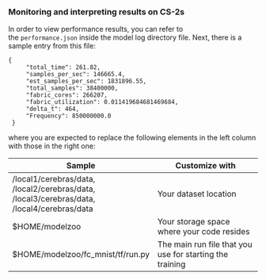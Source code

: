 

### Monitoring and interpreting results on CS-2s

In order to view performance results, you can refer to the `performance.json` inside the model log directory file. Next, there is a sample entry from this file:
```
{
     "total_time": 261.82,
     "samples_per_sec": 146665.4,
     "est_samples_per_sec": 1831896.55,
     "total_samples": 38400000,
     "fabric_cores": 266207,
     "fabric_utilization": 0.011419684681469684,
     "delta_t": 464,
     "Frequency": 850000000.0
 }
```

where you are expected to replace the following elements in the left column with those in the right one:
<table>
  <thead>
    <tr>
      <th>Sample</th><th>Customize with</th>
    </tr>
  </thead>
  <tbody>
    <tr>
      <td>/local1/cerebras/data,<br />
/local2/cerebras/data,<br />
/local3/cerebras/data,<br />
/local4/cerebras/data</td>
       <td>Your dataset location</td>
    </tr>
   <tr>
     <td>$HOME/modelzoo</td>
     <td>Your storage space where your code resides</td>
   </tr>
    <tr>
      <td>$HOME/modelzoo/fc_mnist/tf/run.py</td>
      <td>The main run file that you use for starting the training</td>
    </tr>
  </tbody>
</table>

